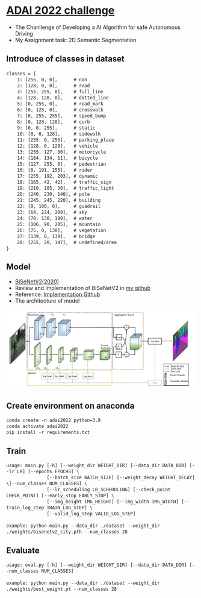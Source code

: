 # [ADAI 2022 challenge](https://adai2022.com/)  
- The Chanllenge of Developing a AI Algorithm for safe Autonomous Driving   
- My Assignment task: 2D Semantic Segmentation    

## Introduce of classes in dataset  
```
classes = {
    1: [255, 0, 0],      # non
    2: [128, 0, 0],      # road
    3: [255, 255, 0],    # full_line
    4: [128, 128, 0],    # dotted_line
    5: [0, 255, 0],      # road_mark
    6: [0, 128, 0],      # crosswalk
    7: [0, 255, 255],    # speed_bump
    8: [0, 128, 128],    # curb
    9: [0, 0, 255],      # static
    10: [0, 0, 128],     # sidewalk
    11: [255, 0, 255],   # parking_place
    12: [128, 0, 128],   # vehicle
    13: [255, 127, 80],  # motorcycle
    14: [184, 134, 11],  # bicycle
    15: [127, 255, 0],   # pedestrian
    16: [0, 191, 255],   # rider
    17: [255, 192, 203], # dynamic
    18: [165, 42, 42],   # traffic_sign
    19: [210, 105, 30],  # traffic_light
    20: [240, 230, 140], # pole
    21: [245, 245, 220], # building
    22: [0, 100, 0],     # guadrail
    23: [64, 224, 208],  # sky
    24: [70, 130, 180],  # water
    25: [106, 90, 205],  # mountain
    26: [75, 0, 130],    # vegetation
    27: [139, 0, 139],   # bridge
    28: [255, 20, 147],  # undefined/area
}
```  

## Model  
- [BiSeNetV2(2020)](https://arxiv.org/abs/2004.02147)  
- Review and Implementation of BiSeNetV2 in [my github](https://github.com/Sangh0/Segmentation/tree/main/BiSeNetV2)
- Reference: [Implementation Github](https://github.com/CoinCheung/BiSeNet)  
- The architecture of model  
<img src = "https://github.com/Sangh0/Segmentation/blob/main/BiSeNetV2/figure/figure3.JPG?raw=true">  

## Create environment on anaconda  
```
conda create -n adai2022 python=3.8
conda activate adai2022
pip install -r requirements.txt
```

## Train
```
usage: main.py [-h] [--weight_dir WEIGHT_DIR] [--data_dir DATA_DIR] [--lr LR] [--epochs EPOCHS] \
               [--batch_size BATCH_SIZE] [--weight_decay WEIGHT_DECAY] \[--num_classes NUM_CLASSES] \
               [--lr_scheduling LR_SCHEDULING] [--check_point CHECK_POINT] [--early_stop EARLY_STOP] \
               [--img_height IMG_HEIGHT] [--img_width IMG_WIDTH] [--train_log_step TRAIN_LOG_STEP] \
               [--valid_log_step VALID_LOG_STEP]

example: python main.py --data_dir ./dataset --weight_dir ./weights/bisenetv2_city.pth --num_classes 28
```

## Evaluate  
```
usage: eval.py [-h] [--weight_dir WEIGHT_DIR] [--data_dir DATA_DIR] [--num_classes NUM_CLASSES]

example: python main.py --data_dir ./dataset --weight_dir ./weights/best_weight.pt --num_classes 28
```